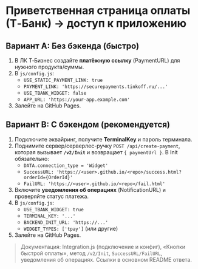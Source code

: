 # Приветственная страница оплаты (Т‑Банк) → доступ к приложению

## Вариант A: Без бэкенда (быстро)
1) В ЛК Т‑Бизнес создайте **платёжную ссылку** (PaymentURL) для нужного продукта/суммы.
2) В `js/config.js`:
   - `USE_STATIC_PAYMENT_LINK: true`
   - `PAYMENT_LINK: 'https://securepayments.tinkoff.ru/...'`
   - `USE_TBANK_WIDGET: false`
   - `APP_URL: 'https://your-app.example.com'`
3) Залейте на GitHub Pages.

## Вариант B: С бэкендом (рекомендуется)
1) Подключите эквайринг, получите **TerminalKey** и пароль терминала.
2) Поднимите сервер/серверлес-ручку `POST /api/create-payment`, которая вызывает
   **`/v2/Init`** и возвращает `{ paymentUrl }`. В Init обязательно:
   - `DATA.connection_type = 'Widget'`
   - `SuccessURL: 'https://<user>.github.io/<repo>/success.html?orderId={OrderId}'`
   - `FailURL: 'https://<user>.github.io/<repo>/fail.html'`
3) Включите **уведомления об операциях** (NotificationURL) и проверяйте статус платежа.
4) В `js/config.js`:
   - `USE_TBANK_WIDGET: true`
   - `TERMINAL_KEY: '...'`
   - `BACKEND_INIT_URL: 'https://...'`
   - `WIDGET_TYPES: ['tpay']` (или другие)
5) Залейте на GitHub Pages.

> Документация: Integration.js (подключение и конфиг), «Кнопки быстрой оплаты», метод `/v2/Init`, `SuccessURL/FailURL`, уведомления об операциях. Ссылки в основном README ответа.
